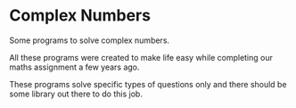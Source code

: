 # Complex Numbers
Some programs to solve complex numbers.

All these programs were created to make life easy while completing our maths assignment a few years ago.

These programs solve specific types of questions only and there should be some library out there to do this job. 
